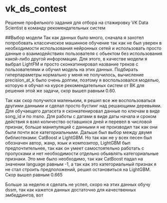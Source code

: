 # vk_ds_contest
Решение профильного задания для отбора на стажировку VK Data Scientist в команду рекомендательных систем

##Выбор модели
Так как данных было много, сначала я захотел попробовать классическое машинное обучение так как не был уверен в необходимости использования нейронных сетей и использовать просто данные о взаимодействиях пользователя с обьектом без использования какой-либо другой инфоромации. Для этого, в качестве модели я выбрал LightFM и просто сконкатинировал название треков с пользователями и обучил модель на этих данных. Подбирать гиперпараметры нормально у меня не получилось, вычисление precision_at_k было очень долгим, поэтому я воспользовался моделью, которую я обучал на курсе рекомендательных систем от ВК для решения этой же задачи, скор вышел равным 0.60.

Так как скор получился маленьким, я решил все же воспользоваться другими данными и сделал просто бустинг над решающими деревьями. Для обучаещего датасета я сконкатенировал данные по ключам в виде song_id и по msno. Для работы с датами в виде даты начала и сроком действия я взял количество оставшихся дней и перевел в числовой признак, больше манипуляций с данными я не производил так как они были почти все категориальными. Дальше был выбор между двумя библиотеками: CatBoost и LightGBM. Но так как не у всех песен был обозначен автор, жанр, язык и композитор, LightGBM был предпочтительнее, так как он умеет самостоятельно работать с пропусками и нет необходимости отдельно обьявлять категориальные признаки. Это мне было необходимо, так как CatBoost падал на значении language равным -1, а так как это категориальный признак я не стал строить предположений, решил остановиться на LightGBM. Скор вышел равным 0.665

Больше за неделю я сделать не успел, скоро на этих данных обучу dssm, так как кажется данных достаточно для качественных эмбеддингов, вот
